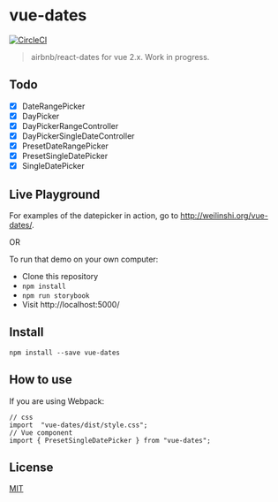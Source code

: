 # vue-dates

[![CircleCI](https://circleci.com/gh/steambap/vue-dates.svg?style=svg)](https://circleci.com/gh/steambap/vue-dates)

> airbnb/react-dates for vue 2.x. Work in progress.

## Todo

- [x] DateRangePicker
- [x] DayPicker
- [X] DayPickerRangeController
- [x] DayPickerSingleDateController
- [x] PresetDateRangePicker
- [x] PresetSingleDatePicker
- [x] SingleDatePicker

## Live Playground

For examples of the datepicker in action, go to http://weilinshi.org/vue-dates/.

OR

To run that demo on your own computer:
* Clone this repository
* `npm install`
* `npm run storybook`
* Visit http://localhost:5000/

## Install
```
npm install --save vue-dates
```

## How to use

If you are using Webpack:
```JS
// css
import  "vue-dates/dist/style.css";
// Vue component
import { PresetSingleDatePicker } from "vue-dates";
```

## License
[MIT](LICENSE.md)
